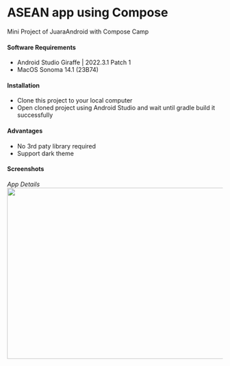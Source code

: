 # ASEAN app using Compose
Mini Project of JuaraAndroid with Compose Camp


#### Software Requirements
* Android Studio Giraffe | 2022.3.1 Patch 1
* MacOS Sonoma 14.1 (23B74)


#### Installation
* Clone this project to your local computer
* Open cloned project using Android Studio and wait until gradle build it successfully

#### Advantages
* No 3rd paty library required
* Support dark theme

#### Screenshots
*App Details*
<br/>
<img src="https://github.com/affandymurad/AseanCompose/blob/main/asean.gif" width="550" height="400">
<br/>